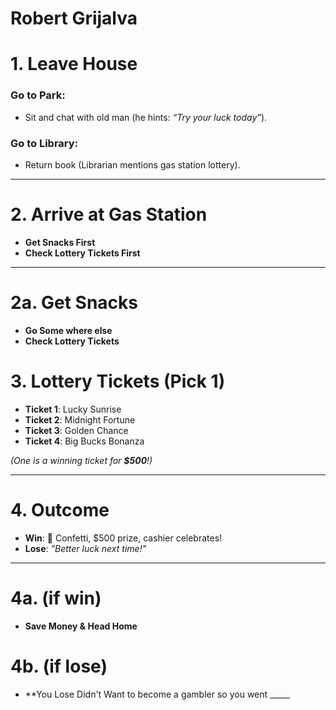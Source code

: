 # Robert Grijalva
# 1. Leave House

### Go to Park:
- Sit and chat with old man (he hints: _“Try your luck today”_).

### Go to Library:
- Return book (Librarian mentions gas station lottery).

---

# 2. Arrive at Gas Station

- **Get Snacks First**  
- **Check Lottery Tickets First**

---

# 2a. Get Snacks

- **Go Some where else**
- **Check Lottery Tickets**

# 3. Lottery Tickets (Pick 1)

- **Ticket 1**: Lucky Sunrise  
- **Ticket 2**: Midnight Fortune  
- **Ticket 3**: Golden Chance  
- **Ticket 4**: Big Bucks Bonanza  

_(One is a winning ticket for **$500**!)_

---

# 4. Outcome

- **Win**: 🎉 Confetti, $500 prize, cashier celebrates!  
- **Lose**: _"Better luck next time!"_

---

# 4a. (if win)
  
- **Save Money & Head Home**

# 4b. (if lose)

- **You Lose Didn't Want to become a gambler so you went _____